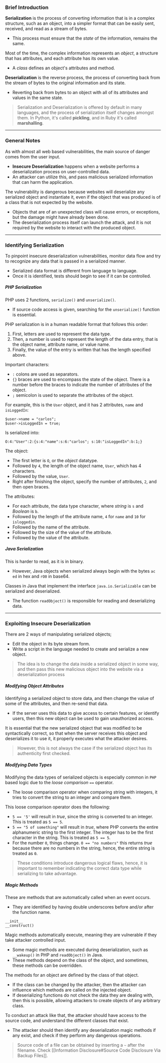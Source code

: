 ### Brief Introduction

**Serialization** is the process of converting information that is in a complex structure, such as an object, into a simpler format that can be easily sent, received, and read as a stream of bytes.
- This process must ensure that the *state* of the information, remains the same.

Most of the time, the complex information represents an *object*, a structure that has attributes, and each attribute has its own value.
- A *class* defines an object's attributes and method.

**Deserialization** is the reverse process, the process of converting back from the stream of bytes to the original information and its state.
- Reverting back from bytes to an object with all of its attributes and values in the same state. 

> Serialization and Deserialization is offered by default in many languages, and the process of serialization itself changes amongst them. In Python, it's called **pickling**, and in Ruby it's called **marshalling**.

---
### General Notes

As with almost all web based vulnerabilities, the main source of danger comes from the user input.
- **Insecure Deserialization** happens when a website performs a deserialization process on user-controlled data.
- An attacker can utilize this, and pass malicious serialized information that can harm the application.

The vulnerability is dangerous because websites will deserialize any serialized object and instantiate it, even if the object that was produced is of a class that is not expected by the website.
- Objects that are of an unexpected class will cause errors, or exceptions, but the damage might have already been done.
- The deserialization process itself can launch the attack, and it is not required by the website to interact with the produced object.

---
### Identifying Serialization

To pinpoint insecure deserialization vulnerabilities, monitor data flow and try to recognize any data that is passed in a serialized manner.
- Serialized data format is different from language to language.
- Once it is identified, tests should begin to see if it can be controlled.
##### PHP Serialization

PHP uses 2 functions, `serialize()` and `unserialize()`.
- If source code access is given, searching for the `unserialize()` function is essential.

PHP serialization is in a human readable format that follows this order:
1. First, letters are used to represent the data type.
2. Then, a number is used to represent the length of the data entry, that is the object name, attribute name, or value name.
3. Finally, the value of the entry is written that has the length specified above.

Important characters:
- `:` colons are used as separators.
- `{}` braces are used to encompass the state of the object. There is a number before the braces to indicate the number of attributes of the object.
- `;` semicolon is used to separate the attributes of the object.

For example, this is the `User` object, and it has 2 attributes, `name` and `isLoggedIn`:
```
$user->name = "carlos"; 
$user->isLoggedIn = true;
```

Is serialized into:
```
O:4:"User":2:{s:4:"name":s:6:"carlos"; s:10:"isLoggedIn":b:1;}
```

The object:
- The first letter is `O`, or the *object* datatype.
- Followed by `4`, the length of the object name, `User`, which has 4 characters.
- Followed by the value, `User`.
- Right after finishing the object, specify the number of attributes, `2`, and then open braces.

The attributes:
- For each attribute, the data type character, where *string* is `s` and *Boolean* is `b`.
- Followed by the length of the attribute name, `4` for `name` and `10` for `isloggedin`.
- Followed by the name of the attribute.
- Followed by the size of the value of the attribute.
- Followed by the value of the attribute.

##### Java Serialization

This is harder to read, as it is in binary.
- However, Java objects when serialized always begin with the bytes `ac ed` in hex and `rO0` in base64.

Classes in Java that implement the interface `java.io.Serializable` can be serialized and deserialized.
- The function `readObject()` is responsible for reading and deserializing data.

---
### Exploiting Insecure Deserialization

There are 2 ways of manipulating serialized objects;
- Edit the object in its byte stream form.
- Write a script in the language needed to create and serialize a new object.

> The idea is to change the data inside a serialized object in some way, and then pass this new malicious object into the website via a deserialization process

##### Modifying Object Attributes

Identifying a serialized object to store data, and then change the value of some of the attributes, and then re-send that data.
- If the server uses this data to give access to certain features, or identify users, then this new object can be used to gain unauthorized access.

It is essential that the new serialized object that was modified to be syntactically correct, so that when the server receives this object and deserializes it to use it, it properly executes what the attacker desires.

> However, this is not always the case if the serialized object has its authenticity first checked.

##### Modifying Data Types

Modifying the data types of serialized objects is especially common in `PHP` based logic due to the *loose comparison* `==` operator.
- The loose comparison operator when comparing string with integers, it tries to convert the string to an integer and compare them.

This loose comparison operator does the following:
- `5 == '5'` will result in *true*, since the string is converted to an integer. This is treated as `5 == 5`.
- `5 == "5 of something"` will result in *true*, where PHP converts the entire alphanumeric string to the first integer. The integer has to be the first character in the string. This is treated as `5 == 5`.
- For the number `0`, things change. `0 == "no numbers"` this returns *true* because there are no numbers in the string, hence, the entire string is treated as `0`.

> These conditions introduce dangerous logical flaws, hence, it is important to remember indicating the correct data type while serializing to take advantage.

##### Magic Methods

These are methods that are automatically called when an event occurs.
- They are identified by having double underscores before and/or after the function name.
```
__init__
__construct()
```

Magic methods automatically execute, meaning they are vulnerable if they take attacker controlled input.
- Some magic methods are executed during deserialization, such as `__wakeup()` in PHP and `readObject()` in Java.
- These methods depend on the class of the object, and sometimes, these methods can be overridden.

The methods for an object are defined by the class of that object.
- If the class can be changed by the attacker, then the attacker can influence which methods are called on the injected object.
- If deserializing functions do not check the data they are dealing with, then this is possible, allowing attackers to create objects of any arbitrary class.

To conduct an attack like that, the attacker should have access to the source code, and understand the different classes that exist.
- The attacker should then identify any deserialization magic methods if any exist, and check if they perform any dangerous operations.

> Source code of a file can be obtained by inserting a `~` after the filename. Check [[Information Disclosure#Source Code Disclosure Via Backup Files]].